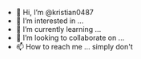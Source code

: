 - 👋 Hi, I’m @kristian0487
- 👀 I’m interested in ...
- 🌱 I’m currently learning ...
- 💞️ I’m looking to collaborate on ...
- 📫 How to reach me ... simply don't

<!---
kristian0487/kristian0487 is a ✨ special ✨ repository because its `README.md` (this file) appears on your GitHub profile.
You can click the Preview link to take a look at your changes.
--->
